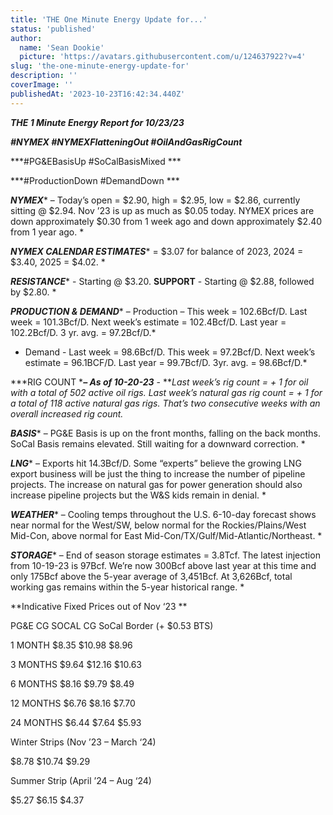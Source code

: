 ```yaml
---
title: 'THE One Minute Energy Update for...'
status: 'published'
author:
  name: 'Sean Dookie'
  picture: 'https://avatars.githubusercontent.com/u/124637922?v=4'
slug: 'the-one-minute-energy-update-for'
description: ''
coverImage: ''
publishedAt: '2023-10-23T16:42:34.440Z'
---
```


***THE 1 Minute Energy Report for 10/23/23***

***\#NYMEX #NYMEXFlatteningOut #OilAndGasRigCount***

***\#PG&EBasisUp #SoCalBasisMixed ***

***\#ProductionDown #DemandDown ***

***NYMEX**** – Today’s open = $2.90, high = $2.95, low = $2.86, currently sitting @ $2.94. Nov ’23 is up as much as $0.05 today. NYMEX prices are down approximately $0.30 from 1 week ago and down approximately $2.40 from 1 year ago. *

***NYMEX CALENDAR ESTIMATES**** = $3.07 for balance of 2023, 2024 = $3.40, 2025 = $4.02. *

***RESISTANCE**** \- Starting @ $3.20. ****SUPPORT**** \- Starting @ $2.88, followed by $2.80. *

***PRODUCTION & DEMAND**** – Production – This week = 102.6Bcf/D. Last week = 101.3Bcf/D. Next week’s estimate = 102.4Bcf/D. Last year = 102.2Bcf/D. 3 yr. avg. = 97.2Bcf/D.*

* Demand - Last week = 98.6Bcf/D. This week = 97.2Bcf/D. Next week’s estimate = 96.1BCF/D. Last year = 99.7Bcf/D. 3yr. avg. = 98.6Bcf/D.*

***RIG COUNT ****– As of 10-20-23*** \- ***Last week’s rig count = + 1 for oil with a total of 502 active oil rigs. Last week’s natural gas rig count = + 1 for a total of 118 active natural gas rigs. That’s two consecutive weeks with an overall increased rig count.*

***BASIS**** – PG&E Basis is up on the front months, falling on the back months. SoCal Basis remains elevated. Still waiting for a downward correction. *

***LNG**** – Exports hit 14.3Bcf/D. Some “experts” believe the growing LNG export business will be just the thing to increase the number of pipeline projects. The increase on natural gas for power generation should also increase pipeline projects but the W&S kids remain in denial. *

***WEATHER**** – Cooling temps throughout the U.S. 6-10-day forecast shows near normal for the West/SW, below normal for the Rockies/Plains/West Mid-Con, above normal for East Mid-Con/TX/Gulf/Mid-Atlantic/Northeast. *

***STORAGE**** – End of season storage estimates = 3.8Tcf. The latest injection from 10-19-23 is 97Bcf. We’re now 300Bcf above last year at this time and only 175Bcf above the 5-year average of 3,451Bcf. At 3,626Bcf, total working gas remains within the 5-year historical range. *



**Indicative Fixed Prices out of Nov ‘23 **

PG&E CG SOCAL CG SoCal Border (+ $0.53 BTS)

1 MONTH $8.35 $10.98 $8.96

3 MONTHS $9.64 $12.16 $10.63

6 MONTHS $8.16 $9.79 $8.49

12 MONTHS $6.76 $8.16 $7.70

24 MONTHS $6.44 $7.64 $5.93

Winter Strips (Nov ’23 – March ‘24)

$8.78 $10.74 $9.29

Summer Strip (April ’24 – Aug ‘24)

$5.27 $6.15 $4.37

